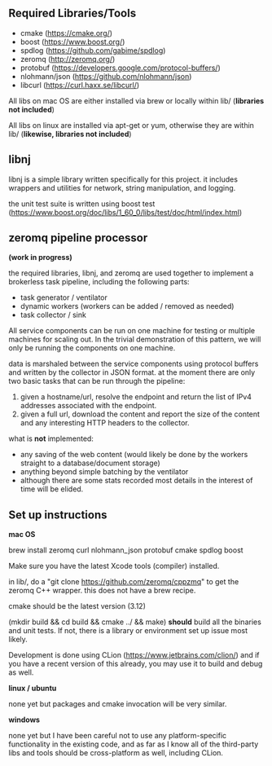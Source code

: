 Required Libraries/Tools
--
* cmake (https://cmake.org/)
* boost (https://www.boost.org/) 
* spdlog (https://github.com/gabime/spdlog)
* zeromq (http://zeromq.org/)
* protobuf (https://developers.google.com/protocol-buffers/)
* nlohmann/json (https://github.com/nlohmann/json)
* libcurl (https://curl.haxx.se/libcurl/)

All libs on mac OS are either installed via brew or locally within lib/ 
(**libraries not included**)

All libs on linux are installed via apt-get or yum, otherwise they are
within lib/ (**likewise, libraries not included**)

libnj
--
libnj is a simple library written specifically for this project. it includes
wrappers and utilities for network, string manipulation, and logging. 

the unit test suite is written using boost test (https://www.boost.org/doc/libs/1_60_0/libs/test/doc/html/index.html)

zeromq pipeline processor
---
**(work in progress)**

the required libraries, libnj, and zeromq are used together to implement a brokerless
task pipeline, including the following parts:
* task generator / ventilator
* dynamic workers (workers can be added / removed as needed)
* task collector / sink

All service components can be run on one machine for testing or multiple machines
for scaling out. In the trivial demonstration of this pattern, we will only be
running the components on one machine.

data is marshaled between the service components using protocol buffers
and written by the collector in JSON format. 
at the moment there are only two basic tasks that can be run through the 
pipeline:
1. given a hostname/url, resolve the endpoint and return the list of IPv4 addresses associated with the endpoint.
2. given a full url, download the content and report the size of the content and 
any interesting HTTP headers to the collector.

what is **not** implemented:
* any saving of the web content (would likely be done by the workers straight to
a database/document storage)
* anything beyond simple batching by the ventilator
* although there are some stats recorded most details in the interest of time will 
be elided.

Set up instructions
---

**mac OS**

brew install zeromq curl nlohmann_json protobuf cmake spdlog boost

Make sure you have the latest Xcode tools (compiler) installed.

in lib/, do a "git clone https://github.com/zeromq/cppzmq" to
get the zeromq C++ wrapper. this does not have a brew recipe.

cmake should be the latest version (3.12)

(mkdir build && cd build && cmake ../ && make) **should** build all the binaries and unit tests.
If not, there is a library or environment set up issue most likely.

Development is done using CLion (https://www.jetbrains.com/clion/) and if you
have a recent version of this already, you may use it to build and debug as
well.

**linux / ubuntu**

none yet but packages and cmake invocation will be very similar.

**windows**

none yet but I have been careful not to use any platform-specific functionality in the
existing code, and as far as I know all of the third-party libs and tools should be 
cross-platform as well, including CLion.